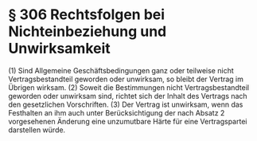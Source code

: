 # § 306 Rechtsfolgen bei Nichteinbeziehung und Unwirksamkeit
(1) Sind Allgemeine Geschäftsbedingungen ganz oder teilweise nicht Vertragsbestandteil geworden oder unwirksam, so bleibt der Vertrag im Übrigen wirksam.
(2) Soweit die Bestimmungen nicht Vertragsbestandteil geworden oder unwirksam sind, richtet sich der Inhalt des Vertrags nach den gesetzlichen Vorschriften.
(3) Der Vertrag ist unwirksam, wenn das Festhalten an ihm auch unter Berücksichtigung der nach Absatz 2 vorgesehenen Änderung eine unzumutbare Härte für eine Vertragspartei darstellen würde.